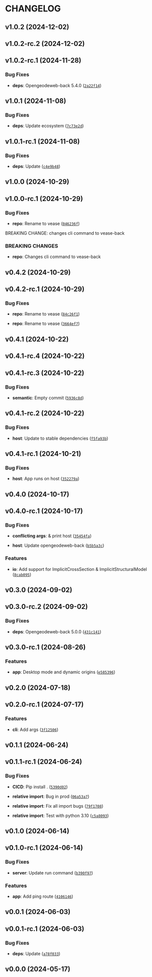 # CHANGELOG


## v1.0.2 (2024-12-02)


## v1.0.2-rc.2 (2024-12-02)


## v1.0.2-rc.1 (2024-11-28)

### Bug Fixes

- **deps**: Opengeodeweb-back 5.4.0
  ([`2a22f14`](https://github.com/Geode-solutions/Vease-Back/commit/2a22f14dec7266d39216b6941340b0ee0a5cc250))


## v1.0.1 (2024-11-08)

### Bug Fixes

- **deps**: Update ecosystem
  ([`7c73e2d`](https://github.com/Geode-solutions/Vease-Back/commit/7c73e2d764e0f99da7d29d4b1f9e98afaf7ab8e4))


## v1.0.1-rc.1 (2024-11-08)

### Bug Fixes

- **deps**: Update
  ([`c4e9b48`](https://github.com/Geode-solutions/Vease-Back/commit/c4e9b48420f5150e59332d9ef91b28149182449f))


## v1.0.0 (2024-10-29)


## v1.0.0-rc.1 (2024-10-29)

### Bug Fixes

- **repo**: Rename to vease
  ([`046236f`](https://github.com/Geode-solutions/Vease-Back/commit/046236f8148d4ce7b399c113a258214e9bb7e77b))

BREAKING CHANGE: changes cli command to vease-back

### BREAKING CHANGES

- **repo**: Changes cli command to vease-back


## v0.4.2 (2024-10-29)


## v0.4.2-rc.1 (2024-10-29)

### Bug Fixes

- **repo**: Rename to vease
  ([`84c26f1`](https://github.com/Geode-solutions/Vease-Back/commit/84c26f165502c5a2ce3b39f613f06bf776d59b8e))

- **repo**: Rename to vease
  ([`3664ef7`](https://github.com/Geode-solutions/Vease-Back/commit/3664ef7f1d057eed5ab97b6e46d5843002eaec0e))


## v0.4.1 (2024-10-22)


## v0.4.1-rc.4 (2024-10-22)


## v0.4.1-rc.3 (2024-10-22)

### Bug Fixes

- **semantic**: Empty commit
  ([`5936c8d`](https://github.com/Geode-solutions/Vease-Back/commit/5936c8d65e8a790b79421257369f16fa49fb64c8))


## v0.4.1-rc.2 (2024-10-22)

### Bug Fixes

- **host**: Update to stable dependencies
  ([`f5fa93b`](https://github.com/Geode-solutions/Vease-Back/commit/f5fa93b436013d8b76c420eb4d55ca8233a42e69))


## v0.4.1-rc.1 (2024-10-21)

### Bug Fixes

- **host**: App runs on host
  ([`352279a`](https://github.com/Geode-solutions/Vease-Back/commit/352279a5c3cc59ed429ab5eb93d3dc278b4710e5))


## v0.4.0 (2024-10-17)


## v0.4.0-rc.1 (2024-10-17)

### Bug Fixes

- **conflicting args**: & print host
  ([`35454fa`](https://github.com/Geode-solutions/Vease-Back/commit/35454fad95be31f0999c2dfbb0dee4b107466c73))

- **host**: Update opengeodeweb-back
  ([`b5b5a3c`](https://github.com/Geode-solutions/Vease-Back/commit/b5b5a3c6174bafad0aa555df9850911f3ba9d233))

### Features

- **io**: Add support for ImplicitCrossSection & ImplicitStructuralModel
  ([`8cab095`](https://github.com/Geode-solutions/Vease-Back/commit/8cab095f9b61f6add53a455c64767a828dfcd7ad))


## v0.3.0 (2024-09-02)


## v0.3.0-rc.2 (2024-09-02)

### Bug Fixes

- **deps**: Opengeodeweb-back 5.0.0
  ([`431c141`](https://github.com/Geode-solutions/Vease-Back/commit/431c141e262712bf31680e856685bd9d52180bd9))


## v0.3.0-rc.1 (2024-08-26)

### Features

- **app**: Desktop mode and dynamic origins
  ([`e585396`](https://github.com/Geode-solutions/Vease-Back/commit/e5853968df1bf5df6f31c4f0c09d78636c953d00))


## v0.2.0 (2024-07-18)


## v0.2.0-rc.1 (2024-07-17)

### Features

- **cli**: Add args
  ([`3f12506`](https://github.com/Geode-solutions/Vease-Back/commit/3f125064ce5da5aa9481c541d1cde9e20f587f15))


## v0.1.1 (2024-06-24)


## v0.1.1-rc.1 (2024-06-24)

### Bug Fixes

- **CICD**: Pip install .
  ([`5390d02`](https://github.com/Geode-solutions/Vease-Back/commit/5390d0212722fe52cca1d49636ad8fe7f274fea4))

- **relative import**: Bug in prod
  ([`06a53a7`](https://github.com/Geode-solutions/Vease-Back/commit/06a53a744260c0bce89b955e06295940934e7353))

- **relative import**: Fix all import bugs
  ([`79f1708`](https://github.com/Geode-solutions/Vease-Back/commit/79f17084db965aeb2360fbc6bf10edefaa86bc1a))

- **relative import**: Test with python 3.10
  ([`c5a8093`](https://github.com/Geode-solutions/Vease-Back/commit/c5a80931c431074f184a04355f5669f340a7d410))


## v0.1.0 (2024-06-14)


## v0.1.0-rc.1 (2024-06-14)

### Bug Fixes

- **server**: Update run command
  ([`b390f97`](https://github.com/Geode-solutions/Vease-Back/commit/b390f9765030be8d23332443a17e2cd462950170))

### Features

- **app**: Add ping route
  ([`4106146`](https://github.com/Geode-solutions/Vease-Back/commit/4106146681b731e6df78ffe836e551a9c5adbe18))


## v0.0.1 (2024-06-03)


## v0.0.1-rc.1 (2024-06-03)

### Bug Fixes

- **deps**: Update
  ([`a78f033`](https://github.com/Geode-solutions/Vease-Back/commit/a78f033c0fc8622d114a36d02aeab067c0723361))


## v0.0.0 (2024-05-17)
